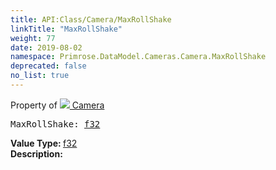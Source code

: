 ```yaml
---
title: API:Class/Camera/MaxRollShake
linkTitle: "MaxRollShake"
weight: 77
date: 2019-08-02
namespace: Primrose.DataModel.Cameras.Camera.MaxRollShake
deprecated: false
no_list: true
---
```

Property of <a href="/docs/api-reference/Class/Camera"><img src="/icons/silk/camera.png"/>&nbsp;Camera</a>
<pre class="method-declaration">
MaxRollShake: <a class="type" href="/docs/api-reference/System/Primitives#single">f32</a></pre>
<b>Value Type: </b>
<a class="type" href="/docs/api-reference/System/Primitives#single">f32</a>
<br/>
<b>Description: </b>